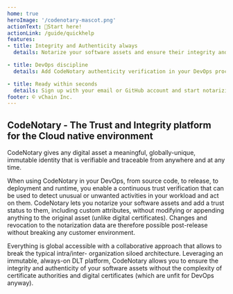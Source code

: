 ```yaml
---
home: true
heroImage: '/codenotary-mascot.png'
actionText: 🚀Start here! 
actionLink: /guide/quickhelp
features:
- title: Integrity and Authenticity always
  details: Notarize your software assets and ensure their integrity and authenticity at any time

- title: DevOps discipline
  details: Add CodeNotary authenticity verification in your DevOps process to avoid running unknown software in your applications, or that of your customers

- title: Ready within seconds
  details: Sign up with your email or GitHub account and start notarizing and authenticating software assets in 1 step
footer: © vChain Inc.
---
```


## CodeNotary - The Trust and Integrity platform for the Cloud native environment
CodeNotary gives any digital asset a meaningful, globally-unique, immutable identity that is verifiable and traceable from anywhere and at any time.

When using CodeNotary in your DevOps, from source code, to release, to deployment and runtime, you enable a continuous trust verification that can be used to detect unusual or unwanted activities in your workload and act on them.
CodeNotary lets you notarize your software assets and add a trust status to them, including custom attributes, without modifying or appending anything to the original asset (unlike digital certificates). Changes and revocation to the notarization data are therefore possible post-release without breaking any customer environment.

Everything is global accessible with a collaborative approach that allows to break the typical intra/inter- organization siloed architecture. Leveraging an immutable, always-on DLT platform, CodeNotary allows you to ensure the integrity and authenticity of your software assets without the complexity of certificate authorities and digital certificates (which are unfit for DevOps anyway).

